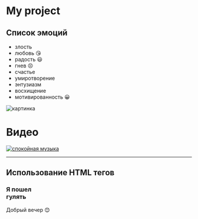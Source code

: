 # My project
## Список эмоций
* злость
* любовь :kissing_heart:
* радость :smiley:
* гнев :persevere:
* счастье
* умиротворение
* энтузиазм
* восхищение
* мотивированность :grinning:


![картинка](https://berez.org/uploads/posts/2020-03/1584418352_s1200.jpg)

# Видео
[![спокойная музыка](https://www.shkolazhizni.ru/img/content/i187/187867_or.jpg)](https://www.youtube.com/watch?v=S7U8ExhCK50)

---
## Использование HTML тегов
### **Я пошел <br> гулять**


Добрый вечер :blush: